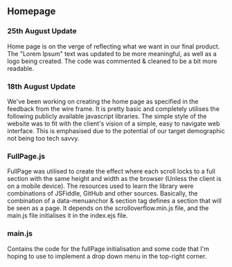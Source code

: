 ## Homepage

### 25th August Update
Home page is on the verge of reflecting what we want in our final product. The "Lorem Ipsum" text was updated to be more meaningful, as well as a logo being created. The code was commented & cleaned to be a bit more readable.

### 18th August Update
We've been working on creating the home page as specified in the feedback from the wire frame. It is pretty basic and completely utilises the following publicly available javascript libraries. The simple style of the website was to fit with the client's vision of a simple, easy to navigate web interface. This is emphasised due to the potential of our target demographic not being too tech savvy.

### FullPage.js
FullPage was utilised to create the effect where each scroll locks to a full section with the same height and width as the browser (Unless the client is on a mobile device). The resources used to learn the library were combinations of JSFiddle, GitHub and other sources. Basically, the combination of a data-menuanchor & section tag defines a section that will be seen as a page. It depends on the scrolloverflow.min.js file, and the main.js file initialises it in the index.ejs file.

### main.js
Contains the code for the fullPage initialisation and some code that I'm hoping to use to implement a drop down menu in the top-right corner.